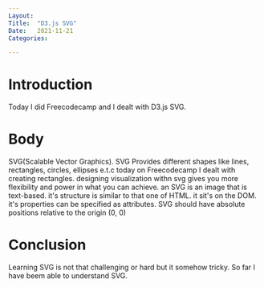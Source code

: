 ```yaml
---
Layout:
Title:	"D3.js SVG"
Date:	2021-11-21
Categories:

---
```


# Introduction
Today I did Freecodecamp and I dealt with D3.js SVG.

# Body

SVG(Scalable Vector Graphics).
SVG Provides different shapes like lines, rectangles, circles, ellipses e.t.c today on Freecodecamp I dealt with 
creating rectangles.
designing visualization withn svg gives you more flexibility and power in what you can achieve.
an SVG is an image that is text-based.
it's structure is similar to that one of HTML.
it sit's on the DOM.
it's properties can be specified as attributes.
SVG should have absolute positions relative to the origin (0, 0)
 

# Conclusion

Learning SVG is not that challenging or hard but it somehow tricky.
So far I have beem able to understand SVG.